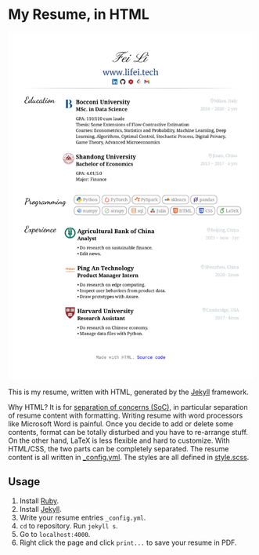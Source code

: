 # My Resume, in HTML

<img src="/screenshot.png" alt="resume screenshot" width="500">

This is my resume, written with HTML, generated by the [Jekyll](https://github.com/jekyll/jekyll) framework.

Why HTML? It is for [separation of concerns (SoC)](https://en.wikipedia.org/wiki/Separation_of_concerns), in particular separation of resume content with formatting. Writing resume with word processors like Microsoft Word is painful. Once you decide to add or delete some contents, format can be totally disturbed and you have to re-arrange stuff. On the other hand, LaTeX is less flexible and hard to customize. With HTML/CSS, the two parts can be completely separated. The resume content is all written in [_config.yml](/_config.yml). The styles are all defined in [style.scss](/style.scss).

## Usage

1. Install [Ruby](https://www.ruby-lang.org/en/).
2. Install [Jekyll](https://jekyllrb.com/docs/).
3. Write your resume entries `_config.yml`.
4. `cd` to repository. Run `jekyll s`. 
5. Go to `localhost:4000`.
6. Right click the page and click `print...` to save your resume in PDF.